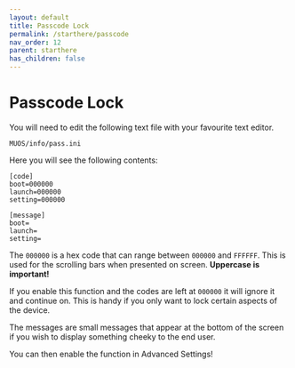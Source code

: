 ```yaml
---
layout: default
title: Passcode Lock
permalink: /starthere/passcode
nav_order: 12
parent: starthere
has_children: false
---
```


# Passcode Lock
You will need to edit the following text file with your favourite text editor.  
```
MUOS/info/pass.ini
```
Here you will see the following contents:
```
[code]
boot=000000
launch=000000
setting=000000

[message]
boot=
launch=
setting=
```
 The `000000` is a hex code that can range between `000000` and `FFFFFF`. This is used for the scrolling bars when presented on screen. **Uppercase is important!**  

If you enable this function and the codes are left at `000000` it will ignore it and continue on. This is handy if you only want to lock certain aspects of the device.  

The messages are small messages that appear at the bottom of the screen if you wish to display something cheeky to the end user.  

You can then enable the function in Advanced Settings! 